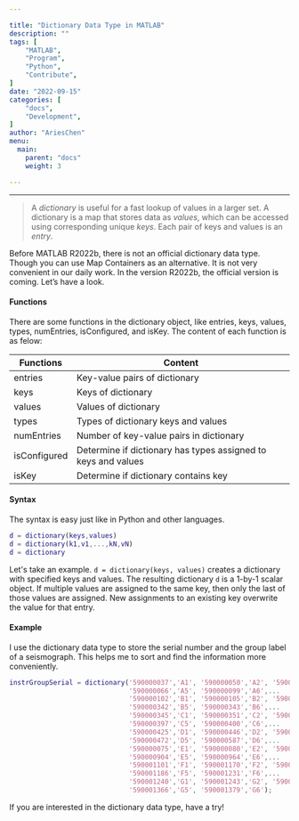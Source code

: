 ```yaml
---

title: "Dictionary Data Type in MATLAB"
description: ""
tags: [
    "MATLAB",
    "Program",
    "Python",
    "Contribute",
]
date: "2022-09-15"
categories: [
    "docs",
    "Development",
]
author: "AriesChen"
menu:
  main:
    parent: "docs"
    weight: 3

---
```


---

> A *dictionary* is useful for a fast lookup of values in a larger set. A dictionary is a map that stores data as *values*, which can be accessed using corresponding unique *keys*. Each pair of keys and values is an *entry*.

Before MATLAB R2022b, there is not an official dictionary data type. Though you can use Map Containers as an alternative. It is not very convenient in our daily work. In the version R2022b, the official version is coming. Let’s have a look.

#### Functions

There are some functions in the dictionary object, like entries, keys, values, types, numEntries, isConfigured, and isKey. The content of each function is as felow:

| Functions    | Content                                                      |
| ------------ | ------------------------------------------------------------ |
| entries      | Key-value pairs of dictionary                                |
| keys         | Keys of dictionary                                           |
| values       | Values of dictionary                                         |
| types        | Types of dictionary keys and values                          |
| numEntries   | Number of key-value pairs in dictionary                      |
| isConfigured | Determine if dictionary has types assigned to keys and values |
| isKey        | Determine if dictionary contains key                         |

#### Syntax

The syntax is easy just like in Python and other languages.

```matlab
d = dictionary(keys,values)
d = dictionary(k1,v1,...,kN,vN)
d = dictionary
```

Let's take an example. `d = dictionary(keys, values)` creates a dictionary with specified keys and values. The resulting dictionary `d` is a 1-by-1 scalar object. If multiple values are assigned to the same key, then only the last of those values are assigned. New assignments to an existing key overwrite the value for that entry.

#### Example

I use the dictionary data type to store the serial number and the group label of a seismograph. This helps me to sort and find the information more conveniently.

```matlab
instrGroupSerial = dictionary('590000037','A1', '590000050','A2', '590000059','A3', '590000064','A4',...
                              '590000066','A5', '590000099','A6',...                     
                              '590000102','B1', '590000105','B2', '590000106','B3', '590000111','B4',...
                              '590000342','B5', '590000343','B6',...                     
                              '590000345','C1', '590000351','C2', '590000358','C3', '590000372','C4',...
                              '590000397','C5', '590000400','C6',...                     
                              '590000425','D1', '590000446','D2', '590000450','D3', '590000458','D4',...
                              '590000472','D5', '590000587','D6',...                     
                              '590000075','E1', '590000080','E2', '590000360','E3', '590000894','E4',...
                              '590000904','E5', '590000964','E6',...                     
                              '590001101','F1', '590001170','F2', '590001172','F3', '590001184','F4',...
                              '590001186','F5', '590001231','F6',...                     
                              '590001240','G1', '590001243','G2', '590001300','G3', '590001347','G4',...
                              '590001366','G5', '590001379','G6');
```

If you are interested in the dictionary data type, have a try!
